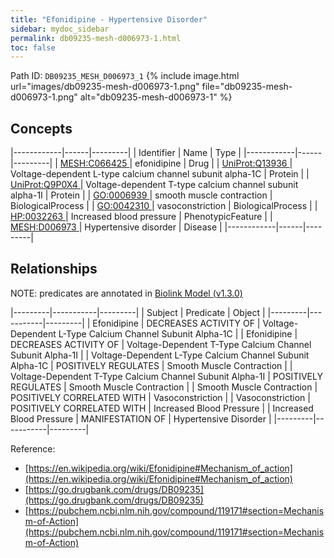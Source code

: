 ```yaml
---
title: "Efonidipine - Hypertensive Disorder"
sidebar: mydoc_sidebar
permalink: db09235-mesh-d006973-1.html
toc: false 
---
```



Path ID: `DB09235_MESH_D006973_1`
{% include image.html url="images/db09235-mesh-d006973-1.png" file="db09235-mesh-d006973-1.png" alt="db09235-mesh-d006973-1" %}

## Concepts

|------------|------|---------|
| Identifier | Name | Type    |
|------------|------|---------|
| <a href="https://identifiers.org/MESH:C066425">MESH:C066425 </a> | efonidipine | Drug |
| <a href="https://identifiers.org/UniProt:Q13936">UniProt:Q13936 </a> | Voltage-dependent L-type calcium channel subunit alpha-1C | Protein |
| <a href="https://identifiers.org/UniProt:Q9P0X4">UniProt:Q9P0X4 </a> | Voltage-dependent T-type calcium channel subunit alpha-1I | Protein |
| <a href="https://identifiers.org/GO:0006939">GO:0006939 </a> | smooth muscle contraction | BiologicalProcess |
| <a href="https://identifiers.org/GO:0042310">GO:0042310 </a> | vasoconstriction | BiologicalProcess |
| <a href="https://identifiers.org/HP:0032263">HP:0032263 </a> | Increased blood pressure | PhenotypicFeature |
| <a href="https://identifiers.org/MESH:D006973">MESH:D006973 </a> | Hypertensive disorder | Disease |
|------------|------|---------|

## Relationships


NOTE: predicates are annotated in <a href="https://github.com/biolink/biolink-model/releases/tag/v1.3.0">Biolink Model (v1.3.0)</a>

|---------|-----------|---------|
| Subject | Predicate | Object  |
|---------|-----------|---------|
| Efonidipine | DECREASES ACTIVITY OF | Voltage-Dependent L-Type Calcium Channel Subunit Alpha-1C |
| Efonidipine | DECREASES ACTIVITY OF | Voltage-Dependent T-Type Calcium Channel Subunit Alpha-1I |
| Voltage-Dependent L-Type Calcium Channel Subunit Alpha-1C | POSITIVELY REGULATES | Smooth Muscle Contraction |
| Voltage-Dependent T-Type Calcium Channel Subunit Alpha-1I | POSITIVELY REGULATES | Smooth Muscle Contraction |
| Smooth Muscle Contraction | POSITIVELY CORRELATED WITH | Vasoconstriction |
| Vasoconstriction | POSITIVELY CORRELATED WITH | Increased Blood Pressure |
| Increased Blood Pressure | MANIFESTATION OF | Hypertensive Disorder |
|---------|-----------|---------|

Reference: 
  - [https://en.wikipedia.org/wiki/Efonidipine#Mechanism_of_action](https://en.wikipedia.org/wiki/Efonidipine#Mechanism_of_action)
  - [https://go.drugbank.com/drugs/DB09235](https://go.drugbank.com/drugs/DB09235)
  - [https://pubchem.ncbi.nlm.nih.gov/compound/119171#section=Mechanism-of-Action](https://pubchem.ncbi.nlm.nih.gov/compound/119171#section=Mechanism-of-Action)
